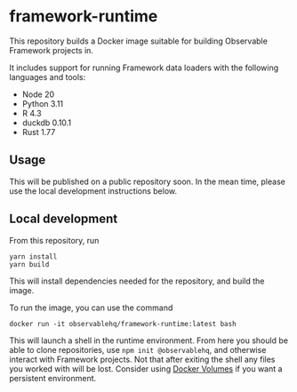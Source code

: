 # framework-runtime

This repository builds a Docker image suitable for building Observable Framework projects in.

It includes support for running Framework data loaders with the following languages and tools:

- Node 20
- Python 3.11
- R 4.3
- duckdb 0.10.1
- Rust 1.77

## Usage

This will be published on a public repository soon. In the mean time, please use the local development instructions below.

## Local development

From this repository, run

```
yarn install
yarn build
```

This will install dependencies needed for the repository, and build the image.

To run the image, you can use the command

```
docker run -it observablehq/framework-runtime:latest bash
```

This will launch a shell in the runtime environment. From here you should be able to clone repositories, use `npm init @observablehq`, and otherwise interact with Framework projects. Not that after exiting the shell any files you worked with will be lost. Consider using [Docker Volumes](https://docs.docker.com/storage/volumes/) if you want a persistent environment.
